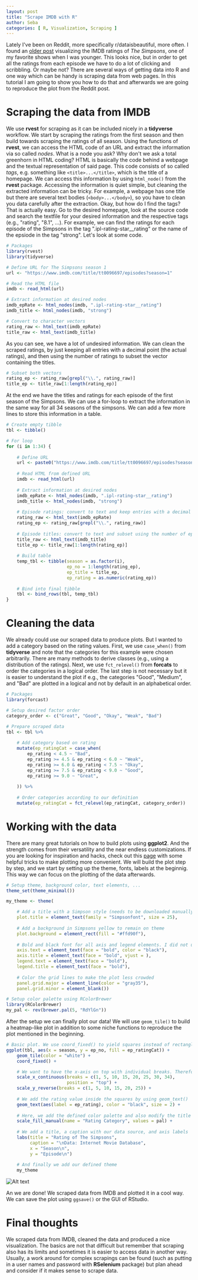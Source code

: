 ```yaml
---
layout: post
title: "Scrape IMDB with R"
author: Seba
categories: [ R, Visualization, Scraping ]
---
```


Lately I've been on Reddit, more specifically r/dataisbeautiful, more often. I found an [older post](https://www.reddit.com/r/dataisbeautiful/comments/uc6d3w/oc_the_simpsons_episode_and_season_data_episode/) visualizing the IMDB ratings of *The Simpsons*, one of my favorite shows when I was younger. This looks nice, but in order to get all the ratings from each episode we have to do a lot of clicking and scribbling. Or maybe not? There are several ways of getting data into R and one way which can be handy is scraping data from web pages. In this tutorial I am going to show you how to do that and afterwards we are going to reproduce the plot from the Reddit post.

# Scraping the data from IMDB

We use **rvest** for scraping as it can be included nicely in a **tidyverse** workflow. We start by scraping the ratings from the first season and then build towards scraping the ratings of all season. Using the functions of **rvest**, we can access the HTML code of an URL and extract the information via so called *nodes*. What is a node you ask? Why don't we ask a total greenhorn in HTML coding? HTML is basically the code behind a webpage and the textual representation of said page. This code consists of so called *tags*, e.g. something like ```<title>...</title>```, which is the title of a homepage. We can access this information by using ```html_node()``` from the **rvest** package. Accessing the information is quiet simple, but cleaning the extracted information can be tricky. For example, a webpage has one title but there are several text bodies (```<body>...</body>```), so you have to clean you data carefully after the extraction. Okay, but how do I find the tags? That is actually easy. Go to the desired homepage, look at the source code and search the textfile for your desired information and the respective tags (e.g., "rating", "8.1", ...). For example, we can find the ratings for each episode of the Simpsons in the tag ".ipl-rating-star__rating" or the name of the epsiode in the tag "strong". Let's look at some code.

```r
# Packages
library(rvest)
library(tidyverse)

# Define URL for The Simpsons season 1
url <- "https://www.imdb.com/title/tt0096697/episodes?season=1"

# Read the HTML file
imdb <- read_html(url)

# Extract information at desired nodes
imdb_epRate <- html_nodes(imdb, ".ipl-rating-star__rating")
imdb_title <- html_nodes(imdb, "strong")

# Convert to character vectors
rating_raw <- html_text(imdb_epRate)
title_raw <- html_text(imdb_title)
```

As you can see, we have a lot of undesired information. We can clean the scraped ratings, by just keeping all entries with a decimal point (the actual ratings), and then using the number of ratings to subset the vector containing the titles.

```r
# Subset both vectors
rating_ep <- rating_raw[grepl("\\.", rating_raw)]
title_ep <- title_raw[1:length(rating_ep)]
```

At the end we have the titles and ratings for each episode of the first season of the Simpsons. We can use a for-loop to extract the information in the same way for all 34 seasons of the simpsons. We can add a few more lines to store this information in a table.

```r
# Create empty tibble
tbl <- tibble()

# For loop
for (i in 1:34) {
    
    # Define URL
    url <- paste0("https://www.imdb.com/title/tt0096697/episodes?season=", i)
    
    # Read HTML from defined URL
    imdb <- read_html(url)
    
    # Extract information at desired nodes
    imdb_epRate <- html_nodes(imdb, ".ipl-rating-star__rating")
    imdb_title <- html_nodes(imdb, "strong")
    
    # Episode ratings: convert to text and keep entries with a decimal point
    rating_raw <- html_text(imdb_epRate)
    rating_ep <- rating_raw[grepl("\\.", rating_raw)]
    
    # Episode titles: convert to text and subset using the number of episodes
    title_raw <- html_text(imdb_title)
    title_ep <- title_raw[1:length(rating_ep)]
    
    # Build table
    temp_tbl <- tibble(season = as.factor(i),
                       ep_no = 1:length(rating_ep),
                       ep_title = title_ep,
                       ep_rating = as.numeric(rating_ep))
    
    # Bind into final tibble
    tbl <- bind_rows(tbl, temp_tbl)
}
```

# Cleaning the data

We already could use our scraped data to produce plots. But I wanted to add a category based on the rating values. First, we use ```case_when()``` from **tidyverse** and note that the categories for this example were chosen arbitrarily. There are many methods to derive classes (e.g., using a distribution of the ratings). Next, we use ```fct_relevel()``` from **forcats** to order the categories in a logical order. The last step is not necessary but it is easier to understand the plot if e.g., the categories "Good", "Medium", and "Bad" are plotted in a logical and not by default in an alphabetical order.

```r
# Packages
library(forcast)

# Setup desired factor order
category_order <- c("Great", "Good", "Okay", "Weak", "Bad")

# Prepare scraped data
tbl <- tbl %>%
    
    # Add category based on rating
    mutate(ep_ratingCat = case_when(
        ep_rating < 4.5 ~ "Bad",
        ep_rating >= 4.5 & ep_rating < 6.0 ~ "Weak",
        ep_rating >= 6.0 & ep_rating < 7.5 ~ "Okay",
        ep_rating >= 7.5 & ep_rating < 9.0 ~ "Good",
        ep_rating >= 9.0 ~ "Great",
        
    )) %>%
    
    # Order categories according to our definition
    mutate(ep_ratingCat = fct_relevel(ep_ratingCat, category_order))
```

# Working with the data

There are many great tutorials on how to build plots using **ggplot2**. And the strength comes from their versatility and the near endless customizations. If you are looking for inspiration and hacks, check out this [page](https://github.com/teunbrand/ggplot_tricks) with some helpful tricks to make plotting more convenient. We will build the plot step by step, and we start by setting up the theme, fonts, labels at the beginnig. This way we can focus on the plotting of the data afterwards.

```r
# Setup theme, background color, text elements, ...
theme_set(theme_minimal())

my_theme <- theme(

    # Add a title with a Simpson style (needs to be downloaded manually)
    plot.title = element_text(family = "Simpsonfont", size = 25),
    
    # Add a background in Simpsons yellow to remain on theme
    plot.background = element_rect(fill = "#ffd90f"),
    
    # Bold and black font for all axis and legend elements. I did not use the Simpsons font as it becomes hard to read at lower font sizes.
    axis.text = element_text(face = "bold", color = "black"),
    axis.title = element_text(face = "bold", vjust = ),
    legend.text = element_text(face = "bold"),
    legend.title = element_text(face = "bold"),
    
    # Color the grid lines to make the plot less crowded
    panel.grid.major = element_line(color = "gray35"),
    panel.grid.minor = element_blank())

# Setup color palette using RColorBrewer
library(RColorBrewer)
my_pal <- rev(brewer.pal(5, "RdYlGn"))
```

After the setup we can finally plot our data! We will use ```geom_tile()``` to build a heatmap-like plot in addition to some niche functions to reproduce the plot mentioned in the beginning.

```r
# Basic plot. We use coord_fixed() to yield squares instead of rectangles with geom_tile()
ggplot(tbl, aes(x = season, y = ep_no, fill = ep_ratingCat)) +
    geom_tile(color = "white") +
    coord_fixed() +

    # We want to have the x-axis on top with individual breaks. Therefore, we also have to adjust ( reverse) the y-axis
    scale_x_continuous(breaks = c(1, 5, 10, 15, 20, 25, 30, 34),
                       position = "top") +
    scale_y_reverse(breaks = c(1, 5, 10, 15, 20, 25)) +
    
    # We add the rating value inside the squares by using geom_text()
    geom_text(aes(label = ep_rating), color = "black", size = 2) +
    
    # Here, we add the defined color palette and also modify the title of the legend
    scale_fill_manual(name = "Rating Category", values = pal) +
    
    # We add a title, a caption with our data source, and axis labels
    labs(title = "Rating of The Simpsons", 
         caption = "\nData: Internet Movie Database",
         x = "Season\n",
         y = "Episode\n")
    
    # And finally we add our defined theme
    my_theme
```

![Alt text](simpsonsRating.png)

An we are done! We scraped data from IMDB and plotted it in a cool way. We can save the plot using ```ggsave()``` or the GUI of RStudio.

# Final thoughts

We scraped data from IMDB, cleaned the data and produced a nice visualization. The basics are not that difficult but remember that scraping also has its limits and sometimes it is easier to access data in another way. Usually, a work around for complex scrapings can be found (such as putting in a user names and password with **RSelenium** package) but plan ahead and consider if it makes sense to scrape data.
